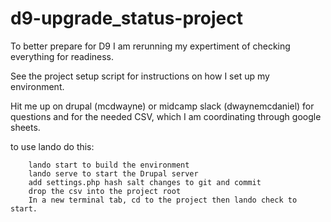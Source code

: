 # d9-upgrade_status-project

To better prepare for D9 I am rerunning my expertiment of checking everything for readiness.

See the project setup script for instructions on how I set up my environment.

Hit me up on drupal (mcdwayne) or midcamp slack (dwaynemcdaniel) for questions and for the needed CSV, which I am coordinating through google sheets.


to use lando do this:
```
    lando start to build the environment
    lando serve to start the Drupal server
    add settings.php hash salt changes to git and commit
    drop the csv into the project root
    In a new terminal tab, cd to the project then lando check to start.
```
